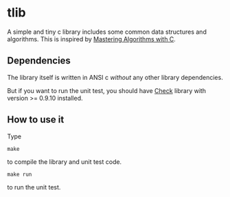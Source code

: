 # tlib
A simple and tiny c library includes some common data structures and algorithms.
This is inspired by [Mastering Algorithms with C](http://www.amazon.com/Mastering-Algorithms-C-Kyle-Loudon/dp/1565924533).

## Dependencies
The library itself is written in ANSI c *without* any other library dependencies.

But if you want to run the unit test, you should have [Check](http://check.sourceforge.net/) library with version >= 0.9.10 installed.

## How to use it
Type
```
make
```
to compile the library and unit test code.

```
make run
```
to run the unit test.
